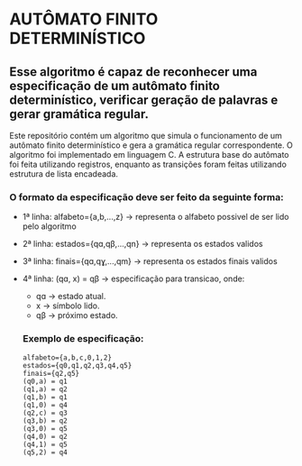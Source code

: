 # AUTÔMATO FINITO DETERMINÍSTICO

## Esse algoritmo é capaz de reconhecer uma especificação de um autômato finito determinístico, verificar geração de palavras e gerar gramática regular.

Este repositório contém um algoritmo que simula o funcionamento de um autômato finito determinístico e gera a gramática regular correspondente. O algoritmo foi implementado em linguagem C. A estrutura base do autômato foi feita utilizando registros, enquanto as transições foram feitas utilizando estrutura de lista encadeada.

### O formato da especificação deve ser feito da seguinte forma:

- 1ª linha: alfabeto={a,b,...,z} -> representa o alfabeto possivel de ser lido pelo algoritmo
- 2ª linha: estados={qɑ,qβ,...,qn} -> representa os estados validos
- 3ª linha: finais={qɑ,qɣ,...,qm} -> representa os estados finais validos
- 4ª linha: (qɑ, x) = qβ -> especificação para transicao, onde:
    - qɑ -> estado atual.
    - x -> símbolo lido.
    - qβ -> próximo estado.
      
     ### **Exemplo de especificação:**
      
      alfabeto={a,b,c,0,1,2}
      estados={q0,q1,q2,q3,q4,q5}
      finais={q2,q5}
      (q0,a) = q1
      (q1,a) = q2
      (q1,b) = q1
      (q1,0) = q4
      (q2,c) = q3
      (q3,b) = q2
      (q3,0) = q5
      (q4,0) = q2
      (q4,1) = q5
      (q5,2) = q4
